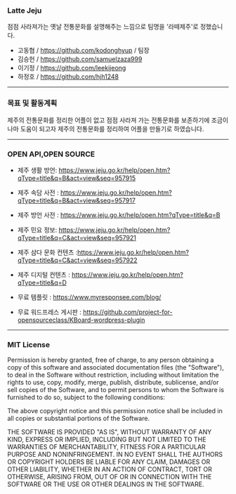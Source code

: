 ### Latte Jeju

점점 사라져가는 옛날 전통문화를 설명해주는 느낌으로 팀명을 '라떼제주'로 정했습니다.

-  고동협 / https://github.com/kodonghyup / 팀장
-  김승헌 / https://github.com/samuelzaza999
-  이기정 / https://github.com/leekijeong 
-  하정호 / https://github.com/hjh1248 

---
### 목표 및 활동계획

제주의 전통문화를 정리한 어플이 없고 점점 사라져 가는 전통문화를 보존하기에 조금이나마 도움이 되고자 제주의 전통문화를 정리하여 어플을 만들기로 하였습니다.

---
### OPEN API,OPEN SOURCE

- 제주 생활 방언: https://www.jeju.go.kr/help/open.htm?qType=title&q=B&act=view&seq=957915

- 제주 속담 사전 :  https://www.jeju.go.kr/help/open.htm?qType=title&q=B&act=view&seq=957917

- 제주 방언 사전 : https://www.jeju.go.kr/help/open.htm?qType=title&q=B

- 제주 민요 정보: https://www.jeju.go.kr/help/open.htm?qType=title&q=C&act=view&seq=957921

- 제주 삼다 문화 컨텐츠 :https://www.jeju.go.kr/help/open.htm?qType=title&q=C&act=view&seq=957922

- 제주 디지털 컨텐츠 : https://www.jeju.go.kr/help/open.htm?qType=title&q=D

- 무료 템플릿 : https://www.myresponsee.com/blog/

- 무료 워드프레스 게시판 : https://github.com/project-for-opensourceclass/KBoard-wordpress-plugin

-----
### MIT License

Permission is hereby granted, free of charge, to any person obtaining a copy of this software and associated documentation files (the "Software"), to deal in the Software without restriction, including without limitation the rights to use, copy, modify, merge, publish, distribute, sublicense, and/or sell copies of the Software, and to permit persons to whom the Software is furnished to do so, subject to the following conditions:

The above copyright notice and this permission notice shall be included in all copies or substantial portions of the Software.

THE SOFTWARE IS PROVIDED "AS IS", WITHOUT WARRANTY OF ANY KIND, EXPRESS OR IMPLIED, INCLUDING BUT NOT LIMITED TO THE WARRANTIES OF MERCHANTABILITY, FITNESS FOR A PARTICULAR PURPOSE AND NONINFRINGEMENT. IN NO EVENT SHALL THE AUTHORS OR COPYRIGHT HOLDERS BE LIABLE FOR ANY CLAIM, DAMAGES OR OTHER LIABILITY, WHETHER IN AN ACTION OF CONTRACT, TORT OR OTHERWISE, ARISING FROM, OUT OF OR IN CONNECTION WITH THE SOFTWARE OR THE USE OR OTHER DEALINGS IN THE SOFTWARE.


